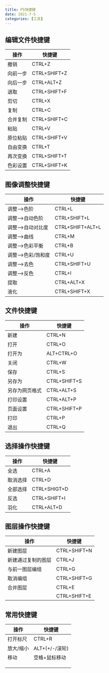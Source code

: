 ```yaml
---
title: PS快捷键
date: 2021-7-5
categories: [工具]
---
```



## 编辑文件快捷键

| 操作     | 快捷键       |
| -------- | ------------ |
| 撤销     | CTRL+Z       |
| 向前一步 | CTRL+SHIFT+Z |
| 向后一步 | CTRL+ALT+Z   |
| 退取     | CTRL+SHIFT+F |
| 剪切     | CTRL+X       |
| 复制     | CTRL+C       |
| 合并复制 | CTRL+SHIFT+C |
| 粘贴     | CTRL+V       |
| 原位粘贴 | CTRL+SHIFT+V |
| 自由变换 | CTRL+T       |
| 再次变换 | CTRL+SHIFT+T |
| 色彩设置 | CTRL+SHIFT+K |
<!-- more -->
## 图像调整快捷键

| 操作               | 快捷键           |
| ------------------ | ---------------- |
| 调整-->色阶        | CTRL+L           |
| 调整-->自动色阶    | CTRL+SHIFT+L     |
| 调整-->自动对比度  | CTRL+SHIFT+ALT+L |
| 调整-->曲线        | CTRL+M           |
| 调整-->色彩平衡    | CTRL+B           |
| 调整-->色彩/饱和度 | CTRL+U           |
| 调整-->去色        | CTRL+SHIFT+U     |
| 调整-->反色        | CTRL+I           |
| 提取               | CTRL+ALT+X       |
| 液化               | CTRL+SHIFT+X     |

## 文件快捷键

| 操作           | 快捷键       |
| -------------- | ------------ |
| 新建           | CTRL+N       |
| 打开           | CTRL+O       |
| 打开为         | ALT+CTRL+O   |
| 关闭           | CTRL+W       |
| 保存           | CTRL+S       |
| 另存为         | CTRL+SHIFT+S |
| 另存为网页格式 | CTRL+ALT+S   |
| 打印设置       | CTRL+ALT+P   |
| 页面设置       | CTRL+SHIFT+P |
| 打印           | CTRL+P       |
| 退出           | CTRL+Q       |

## 选择操作快捷键

| 操作     | 快捷键       |
| -------- | ------------ |
| 全选     | CTRL+A       |
| 取消选择 | CTRL+D       |
| 全部选择 | CTRL+SHIGT+D |
| 反选     | CTRL+SHIFT+I |
| 羽化     | CTRL+ALT+D   |

## 图层操作快捷键

| 操作               | 快捷键       |
| ------------------ | ------------ |
| 新建图层           | CTRL+SHIFT+N |
| 新建通过复制的图层 | CTRL+J       |
| 与前一图层编组     | CTRL+G       |
| 取消编组           | CTRL+SHIFT+G |
| 合并图层           | CTRL+E       |
|                    | CTRL+SHIFT+E |

## 常用快捷键

| 操作      | 快捷键         |
| --------- | -------------- |
| 打开标尺  | CTRL+R         |
| 放大/缩小 | ALT+(+/-/滚轮) |
| 移动      | 空格+鼠标移动  |
|           |                |
|           |                |
|           |                |

